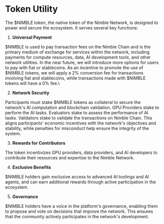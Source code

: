 # Token Utility

The $NIMBLE token, the native token of the Nimble Network, is designed to power and secure the ecosystem. It serves several key functions:



1. **Universal Payment**

$NIMBLE is used to pay transaction fees on the Nimble Chain and is the primary medium of exchange for services within the network, including payments for compute resources, data, AI development tools, and other network utilities. In the near future, we will introduce more options for users to pay with fiat or stablecoins. As an incentive to promote the use of $NIMBLE tokens, we will apply a 2% conversion fee for transactions involving fiat and stablecoins, while transactions made with $NIMBLE tokens will have a 0% fee.\


2. **Network Security**

Participants must stake $NIMBLE tokens as collateral to secure the network's AI computation and blockchain validation. GPU Providers stake to perform the AI tasks. Evaluators stake to assess the performance of AI tasks. Validators stake to validate the transactions on Nimble Chain. This aligns participants' economic incentives with the network's objectives and stability, while penalties for misconduct help ensure the integrity of the system.



3. **Rewards for Contributors**&#x20;

The token incentivizes GPU providers, data providers, and AI developers to contribute their resources and expertise to the Nimble Network.



4. **Exclusive Benefits**&#x20;

$NIMBLE holders gain exclusive access to advanced AI toolings and AI agents, and can earn additional rewards through active participation in the ecosystem.



5. **Governance**

$NIMBLE holders have a voice in the platform's governance, enabling them to propose and vote on decisions that improve the network. This ensures that the community actively participates in the network's development.
